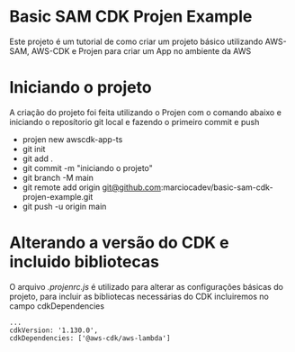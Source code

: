 # Basic SAM CDK Projen Example

Este projeto é um tutorial de como criar um projeto básico utilizando AWS-SAM, AWS-CDK e Projen para criar um App no ambiente da AWS

# Iniciando o projeto

A criação do projeto foi feita utilizando o Projen com o comando abaixo e iniciando o reposítorio git local e fazendo o primeiro commit e push
* projen new awscdk-app-ts
* git init
* git add .
* git commit -m "iniciando o projeto"
* git branch -M main
* git remote add origin git@github.com:marciocadev/basic-sam-cdk-projen-example.git
* git push -u origin main

# Alterando a versão do CDK e incluido bibliotecas

O arquivo *.projenrc.js* é utilizado para alterar as configurações básicas do projeto, para incluir as bibliotecas necessárias do CDK incluiremos no campo cdkDependencies
```
...
cdkVersion: '1.130.0',
cdkDependencies: ['@aws-cdk/aws-lambda']
```